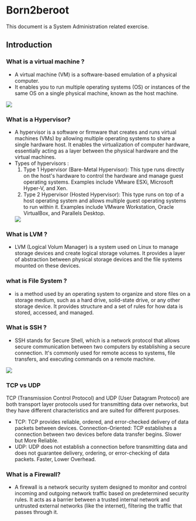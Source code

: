 # Born2beroot
This document is a System Administration related exercise.

## Introduction

### What is a virtual machine ?
 - A virtual machine (VM) is a software-based emulation of a physical computer.
 - It enables you to run multiple operating systems (OS) or instances of the same OS on a single physical machine, known as the host machine.
 <img src="https://www.dnsstuff.com/wp-content/uploads/2019/10/what-is-hypervisor.jpg">

### What is a Hypervisor?
 - A hypervisor is a software or firmware that creates and runs virtual machines (VMs) by allowing multiple operating systems to share a single hardware host. It enables the virtualization of computer hardware, essentially acting as a layer between the physical hardware and the virtual machines.
 - Types of hypervisors :
    1. Type 1 Hypervisor (Bare-Metal Hypervisor): This type runs directly on the host's hardware to control the hardware and manage guest operating systems. Examples include VMware ESXi, Microsoft Hyper-V, and Xen.
    2. Type 2 Hypervisor (Hosted Hypervisor): This type runs on top of a host operating system and allows multiple guest operating systems to run within it. Examples include VMware Workstation, Oracle VirtualBox, and Parallels Desktop.
    <img src="https://www.parkplacetechnologies.com/wp-content/uploads/2022/02/type-1-hypervisor-vs-type-2-2048x999.png">

### What is LVM ?
 - LVM (Logical Volum Manager) is a system used on Linux to manage storage devices and create logical storage volumes. It provides a layer of abstraction between physical storage devices and the file systems mounted on these devices. 

### what is File System ?
 - is a method used by an operating system to organize and store files on a storage medium, such as a hard drive, solid-state drive, or any other storage device. It provides structure and a set of rules for how data is stored, accessed, and managed.

### What is SSH ?
 - SSH stands for Secure Shell, which is a network protocol that allows secure communication between two computers by establishing a secure connection. It's commonly used for remote access to systems, file transfers, and executing commands on a remote machine.
 <img src="https://www.ipxo.com/app/uploads/2022/02/What-is-SSH-820x460.jpg">

### TCP vs UDP
TCP (Transmission Control Protocol) and UDP (User Datagram Protocol) are both transport layer protocols used for transmitting data over networks, but they have different characteristics and are suited for different purposes.
 - TCP:
    TCP provides reliable, ordered, and error-checked delivery of data packets between devices.
    Connection-Oriented: TCP establishes a connection between two devices before data transfer begins.
    Slower but More Reliable.
 - UDP:
    UDP does not establish a connection before transmitting data and does not guarantee delivery, ordering, or error-checking of data packets.
    Faster, Lower Overhead.

### What is a Firewall?
 - A firewall is a network security system designed to monitor and control incoming and outgoing network traffic based on predetermined security rules. It acts as a barrier between a trusted internal network and untrusted external networks (like the internet), filtering the traffic that passes through it.

